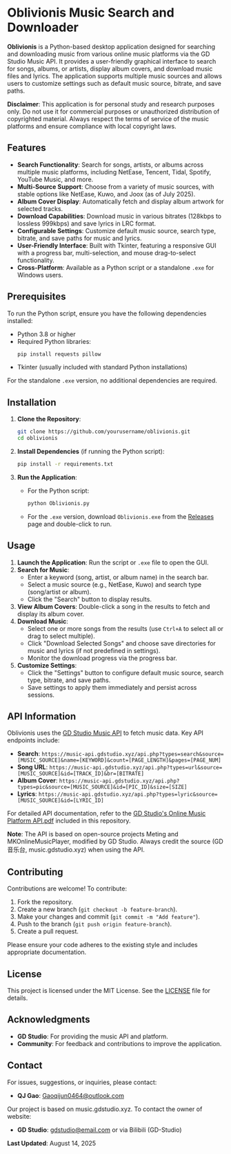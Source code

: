 # Oblivionis Music Search and Downloader

**Oblivionis** is a Python-based desktop application designed for searching and downloading music from various online music platforms via the GD Studio Music API. It provides a user-friendly graphical interface to search for songs, albums, or artists, display album covers, and download music files and lyrics. The application supports multiple music sources and allows users to customize settings such as default music source, bitrate, and save paths.

**Disclaimer**: This application is for personal study and research purposes only. Do not use it for commercial purposes or unauthorized distribution of copyrighted material. Always respect the terms of service of the music platforms and ensure compliance with local copyright laws.

## Features

- **Search Functionality**: Search for songs, artists, or albums across multiple music platforms, including NetEase, Tencent, Tidal, Spotify, YouTube Music, and more.
- **Multi-Source Support**: Choose from a variety of music sources, with stable options like NetEase, Kuwo, and Joox (as of July 2025).
- **Album Cover Display**: Automatically fetch and display album artwork for selected tracks.
- **Download Capabilities**: Download music in various bitrates (128kbps to lossless 999kbps) and save lyrics in LRC format.
- **Configurable Settings**: Customize default music source, search type, bitrate, and save paths for music and lyrics.
- **User-Friendly Interface**: Built with Tkinter, featuring a responsive GUI with a progress bar, multi-selection, and mouse drag-to-select functionality.
- **Cross-Platform**: Available as a Python script or a standalone `.exe` for Windows users.

## Prerequisites

To run the Python script, ensure you have the following dependencies installed:

- Python 3.8 or higher
- Required Python libraries:
  ```bash
  pip install requests pillow
  ```
- Tkinter (usually included with standard Python installations)

For the standalone `.exe` version, no additional dependencies are required.

## Installation

1. **Clone the Repository**:
   ```bash
   git clone https://github.com/yourusername/oblivionis.git
   cd oblivionis
   ```

2. **Install Dependencies** (if running the Python script):
   ```bash
   pip install -r requirements.txt
   ```

3. **Run the Application**:
   - For the Python script:
     ```bash
     python Oblivionis.py
     ```
   - For the `.exe` version, download `Oblivionis.exe` from the [Releases](https://github.com/yourusername/oblivionis/releases) page and double-click to run.

## Usage

1. **Launch the Application**: Run the script or `.exe` file to open the GUI.
2. **Search for Music**:
   - Enter a keyword (song, artist, or album name) in the search bar.
   - Select a music source (e.g., NetEase, Kuwo) and search type (song/artist or album).
   - Click the "Search" button to display results.
3. **View Album Covers**: Double-click a song in the results to fetch and display its album cover.
4. **Download Music**:
   - Select one or more songs from the results (use `Ctrl+A` to select all or drag to select multiple).
   - Click "Download Selected Songs" and choose save directories for music and lyrics (if not predefined in settings).
   - Monitor the download progress via the progress bar.
5. **Customize Settings**:
   - Click the "Settings" button to configure default music source, search type, bitrate, and save paths.
   - Save settings to apply them immediately and persist across sessions.

## API Information

Oblivionis uses the [GD Studio Music API](https://music.gdstudio.xyz) to fetch music data. Key API endpoints include:

- **Search**: `https://music-api.gdstudio.xyz/api.php?types=search&source=[MUSIC_SOURCE]&name=[KEYWORD]&count=[PAGE_LENGTH]&pages=[PAGE_NUM]`
- **Song URL**: `https://music-api.gdstudio.xyz/api.php?types=url&source=[MUSIC_SOURCE]&id=[TRACK_ID]&br=[BITRATE]`
- **Album Cover**: `https://music-api.gdstudio.xyz/api.php?types=pic&source=[MUSIC_SOURCE]&id=[PIC_ID]&size=[SIZE]`
- **Lyrics**: `https://music-api.gdstudio.xyz/api.php?types=lyric&source=[MUSIC_SOURCE]&id=[LYRIC_ID]`

For detailed API documentation, refer to the [GD Studio's Online Music Platform API.pdf](GD%20Studio's%20Online%20Music%20Platform%20API.pdf) included in this repository.

**Note**: The API is based on open-source projects Meting and MKOnlineMusicPlayer, modified by GD Studio. Always credit the source (GD音乐台, music.gdstudio.xyz) when using the API.

## Contributing

Contributions are welcome! To contribute:

1. Fork the repository.
2. Create a new branch (`git checkout -b feature-branch`).
3. Make your changes and commit (`git commit -m "Add feature"`).
4. Push to the branch (`git push origin feature-branch`).
5. Create a pull request.

Please ensure your code adheres to the existing style and includes appropriate documentation.

## License

This project is licensed under the MIT License. See the [LICENSE](https://mit-license.org/) file for details.

## Acknowledgments

- **GD Studio**: For providing the music API and platform.
- **Community**: For feedback and contributions to improve the application.

## Contact

For issues, suggestions, or inquiries, please contact:

- **QJ Gao**: Gaoqijun0464@outlook.com

Our project is based on music.gdstudio.xyz. To contact the owner of website:
- **GD Studio**: gdstudio@email.com or via Bilibili (GD-Studio)

**Last Updated**: August 14, 2025
